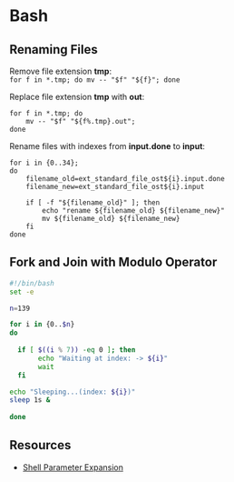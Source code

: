# Bash

## Renaming Files

Remove file extension **tmp**:  
`for f in *.tmp; do mv -- "$f" "${f}"; done`

Replace file extension **tmp** with **out**:  
```
for f in *.tmp; do
    mv -- "$f" "${f%.tmp}.out";
done
```

Rename files with indexes from **input.done** to **input**:  
```
for i in {0..34};
do
    filename_old=ext_standard_file_ost${i}.input.done
    filename_new=ext_standard_file_ost${i}.input
    
    if [ -f "${filename_old}" ]; then
        echo "rename ${filename_old} ${filename_new}"
        mv ${filename_old} ${filename_new}
    fi
done
```
## Fork and Join with Modulo Operator

```bash
#!/bin/bash
set -e

n=139

for i in {0..$n}
do
 
  if [ $((i % 7)) -eq 0 ]; then
       echo "Waiting at index: -> ${i}"
       wait
  fi

echo "Sleeping...(index: ${i})"
sleep 1s &
  
done
```

## Resources

* [Shell Parameter Expansion](https://www.gnu.org/software/bash/manual/html_node/Shell-Parameter-Expansion.html)
